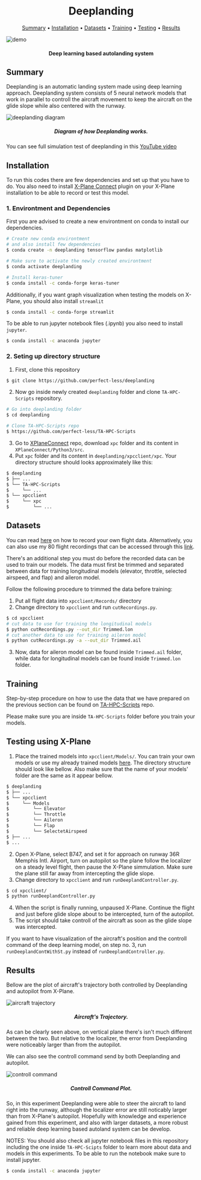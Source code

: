 <h1 align="center">
    Deeplanding
</h1>

<p align="center">
  <a href="#Summary">Summary</a> •
  <a href="#Installation">Installation</a> •
  <a href="#Datasets">Datasets</a> •
  <a href="#Training">Training</a> •
  <a href="#Testing using X-Plane">Testing</a> •
  <a href="#Results">Results</a>
</p>


![demo](res/img/deeplandingdemo.gif)
<h4 align="center">Deep learning based autolanding system</h4>

## Summary
Deeplanding is an automatic landing system made using deep learning approach. Deeplanding system consists of 5 neural network models that work in parallel to controll the aircraft movement to keep the aircraft on the glide slope while also centered with the runway.

![deeplanding diagram](res/img/ch2_gscontroller_4.jpg)
<h5 align="center">Diagram of how Deeplanding works.</h5>

You can see full simulation test of deeplanding in this [YouTube video](https://youtu.be/NRJc_1XePok)


## Installation
To run this codes there are few dependencies and set up that you have to do. You also need to install [X-Plane Connect](https://github.com/nasa/XPlaneConnect) plugin on your X-Plane installation to be able to record or test this model.


### 1. Environtment and Dependencies
First you are advised to create a new environtment on conda to install our dependencies.
```bash
# Create new conda environtment
# and also install few dependencies
$ conda create -n deeplanding tensorflow pandas matplotlib 

# Make sure to activate the newly created environtment
$ conda activate deeplanding

# Install keras-tuner
$ conda install -c conda-forge keras-tuner
```

Additionally, if you want graph visualization when testing the models on X-Plane, you should also install `streamlit`
```bash
$ conda install -c conda-forge streamlit 
```

To be able to run jupyter notebook files (.ipynb) you also need to install `jupyter`.
```bash
$ conda install -c anaconda jupyter 
```

### 2. Seting up directory structure
1. First, clone this repository
```bash
$ git clone https://github.com/perfect-less/deeplanding
```
2. Now go inside newly created `deeplanding` folder and clone `TA-HPC-Scripts` repository.
```bash
# Go into deeplanding folder
$ cd deeplanding

# Clone TA-HPC-Scripts repo
$ https://github.com/perfect-less/TA-HPC-Scripts
```
3. Go to [XPlaneConnect](https://github.com/nasa/XPlaneConnect) repo, download `xpc` folder and its content in `XPlaneConnect/Python3/src`. 
4. Put `xpc` folder and its content in `deeplanding/xpcclient/xpc`. Your directory structure should looks approximately like this:
```bash
$ deeplanding
$ ├── ...
$ └── TA-HPC-Scripts
$     └── ...
$ └── xpcclient
$     └── xpc
$         └── ...
```


## Datasets
You can read [here](how-to-record-flight-data.md) on how to record your own flight data. Alternatively, you can also use my 80 flight recordings that can be accessed through this [link](https://drive.google.com/file/d/1XndXPOW-HnZZo4P5uyb_17sEKGBRwjzn/view?usp=share_link).

There's an additional step you must do before the recorded data can be used to train our models. The data must first be trimmed and separated between data for training longitudinal models (elevator, throttle, selected airspeed, and flap) and aileron model.

Follow the following procedure to trimmed the data before training:

1. Put all flight data into ```xpcclient/Records/``` directory
2. Change directory to `xpcclient` and run `cutRecordings.py`.
```bash
$ cd xpcclient
# cut data to use for training the longitudinal models
$ python cutRecordings.py --out_dir Trimmed.lon
# cut another data to use for training aileron model
$ python cutRecordings.py -a --out_dir Trimmed.ail
```
3. Now, data for aileron model can be found inside `Trimmed.ail` folder, while data for longitudinal models can be found inside `Trimmed.lon` folder.


## Training
Step-by-step procedure on how to use the data that we have prepared on the previous section can be found on [TA-HPC-Scripts](https://github.com/perfect-less/TA-HPC-Scripts) repo.

Please make sure you are inside `TA-HPC-Scripts` folder before you train your models.

## Testing using X-Plane
1. Place the trained models into `xpcclient/Models/`. You can train your own models or use my already trained models [here](https://drive.google.com/file/d/1p0XxyP4oqsGiQO9bRAGdYt7kgwQ6WNg9/view?usp=share_link). The directory structure should look like bellow. Also make sure that the name of your models' folder are the same as it appear bellow.
```bash
$ deeplanding
$ ├── ...
$ └── xpcclient
$     └── Models
$         └── Elevator
$         └── Throttle
$         └── Aileron
$         └── Flap
$         └── SelectetAirspeed
$ ├── ...
$ ...
```
2. Open X-Plane, select B747, and set it for approach on runway 36R Memphis Intl. Airport, turn on autopilot so the plane follow the localizer on a steady level flight, then pause the X-Plane simmulation. Make sure the plane still far away from intercepting the glide slope.
3. Change directory to `xpcclient` and run `runDeeplandController.py`.
```bash
$ cd xpcclient/
$ python runDeeplandController.py
```
4. When the script is finally running, unpaused X-Plane. Continue the flight and just before glide slope about to be intercepted, turn of the autopilot.
5. The script should take controll of the aircraft as soon as the glide slope was intercepted.

If you want to have visualization of the aircraft's position and the controll command of the deep learning model, on step no. 3, run `runDeeplandContWithSt.py` instead of `runDeeplandController.py`.

## Results
Bellow are the plot of aircraft's trajectory both controlled by Deeplanding and autopilot from X-Plane.


![aircraft trajectory](figs/ch4_position_comp.png)
<h5 align="center">Aircraft's Trajectory.</h5>

As can be clearly seen above, on vertical plane there's isn't much different between the two. But relative to the localizer, the error from Deeplanding were noticeably larger than from the autopilot.

We can also see the controll command send by both Deeplanding and autopilot.


![controll command](figs/ch4_sim_command.png)
<h5 align="center">Controll Command Plot.</h5>

So, in this experiment Deeplanding were able to steer the aircraft to land right into the runway, although the localizer error are still noticably larger than from X-Plane's autopilot. Hopefully with knowledge and experience gained from this experiment, and also with larger datasets, a more robust and reliable deep learning based autoland system can be develop.

NOTES: You should also check all jupyter notebook files in this repository including the one inside `TA-HPC-Scipts` folder to learn more about data and models in this experiments. To be able to run the notebook make sure to install jupyter.
```bash
$ conda install -c anaconda jupyter
```
